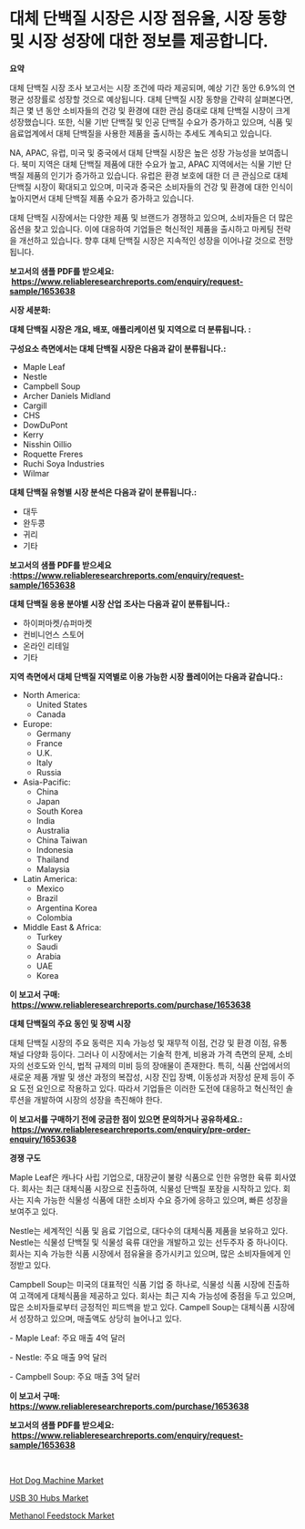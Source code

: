 <p><h1>대체 단백질 시장은 시장 점유율, 시장 동향 및 시장 성장에 대한 정보를 제공합니다.</h1></p><p><strong>요약</strong></p>
<p><p>대체 단백질 시장 조사 보고서는 시장 조건에 따라 제공되며, 예상 기간 동안 6.9%의 연평균 성장률로 성장할 것으로 예상됩니다. 대체 단백질 시장 동향을 간략히 살펴본다면, 최근 몇 년 동안 소비자들의 건강 및 환경에 대한 관심 증대로 대체 단백질 시장이 크게 성장했습니다. 또한, 식물 기반 단백질 및 인공 단백질 수요가 증가하고 있으며, 식품 및 음료업계에서 대체 단백질을 사용한 제품을 출시하는 추세도 계속되고 있습니다.</p><p>NA, APAC, 유럽, 미국 및 중국에서 대체 단백질 시장은 높은 성장 가능성을 보여줍니다. 북미 지역은 대체 단백질 제품에 대한 수요가 높고, APAC 지역에서는 식물 기반 단백질 제품의 인기가 증가하고 있습니다. 유럽은 환경 보호에 대한 더 큰 관심으로 대체 단백질 시장이 확대되고 있으며, 미국과 중국은 소비자들의 건강 및 환경에 대한 인식이 높아지면서 대체 단백질 제품 수요가 증가하고 있습니다.</p><p>대체 단백질 시장에서는 다양한 제품 및 브랜드가 경쟁하고 있으며, 소비자들은 더 많은 옵션을 찾고 있습니다. 이에 대응하여 기업들은 혁신적인 제품을 출시하고 마케팅 전략을 개선하고 있습니다. 향후 대체 단백질 시장은 지속적인 성장을 이어나갈 것으로 전망됩니다.</p></p>
<p><strong>보고서의 샘플 PDF를 받으세요: &nbsp;<a href="https://www.reliableresearchreports.com/enquiry/request-sample/1653638">https://www.reliableresearchreports.com/enquiry/request-sample/1653638</a></strong></p>
<p><strong>시장 세분화:</strong></p>
<p><strong> 대체 단백질 시장은 개요, 배포, 애플리케이션 및 지역으로 더 분류됩니다. :</strong></p>
<p><strong>구성요소 측면에서는 대체 단백질 시장은 다음과 같이 분류됩니다.:</strong></p>
<p><ul><li>Maple Leaf</li><li>Nestle</li><li>Campbell Soup</li><li>Archer Daniels Midland</li><li>Cargill</li><li>CHS</li><li>DowDuPont</li><li>Kerry</li><li>Nisshin Oillio</li><li>Roquette Freres</li><li>Ruchi Soya Industries</li><li>Wilmar</li></ul></p>
<p><strong> 대체 단백질 유형별 시장 분석은 다음과 같이 분류됩니다.:</strong></p>
<p><ul><li>대두</li><li>완두콩</li><li>귀리</li><li>기타</li></ul></p>
<p><strong>보고서의 샘플 PDF를 받으세요 :<a href="https://www.reliableresearchreports.com/enquiry/request-sample/1653638">https://www.reliableresearchreports.com/enquiry/request-sample/1653638</a></strong></p>
<p><strong> 대체 단백질 응용 분야별 시장 산업 조사는 다음과 같이 분류됩니다.:</strong></p>
<p><ul><li>하이퍼마켓/슈퍼마켓</li><li>컨비니언스 스토어</li><li>온라인 리테일</li><li>기타</li></ul></p>
<p><strong>지역 측면에서 대체 단백질 지역별로 이용 가능한 시장 플레이어는 다음과 같습니다.:</strong></p>
<p><ul>
    <li>
        North America:
        <ul>
            <li>United States</li>
            <li>Canada</li>
        </ul>
    </li>
    <li>
        Europe:
        <ul>
            <li>Germany</li>
            <li>France</li>
            <li>U.K.</li>
            <li>Italy</li>
            <li>Russia</li>
        </ul>
    </li>
    <li>
        Asia-Pacific:
        <ul>
            <li>China</li>
            <li>Japan</li>
            <li>South Korea</li>
            <li>India</li>
            <li>Australia</li>
            <li>China Taiwan</li>
            <li>Indonesia</li>
            <li>Thailand</li>
            <li>Malaysia</li>
        </ul>
    </li>
    <li>
        Latin America:
        <ul>
            <li>Mexico</li>
            <li>Brazil</li>
            <li>Argentina Korea</li>
            <li>Colombia</li>
        </ul>
    </li>
    <li>
        Middle East & Africa:
        <ul>
            <li>Turkey</li>
            <li>Saudi</li>
            <li>Arabia</li>
            <li>UAE</li>
            <li>Korea</li>
        </ul>
    </li>
    </ul></p>
<p><strong>이 보고서 구매: &nbsp;<a href="https://www.reliableresearchreports.com/purchase/1653638">https://www.reliableresearchreports.com/purchase/1653638</a></strong></p>
<p><strong>대체 단백질의 주요 동인 및 장벽 시장</strong></p>
<p><p>대체 단백질 시장의 주요 동력은 지속 가능성 및 재무적 이점, 건강 및 환경 이점, 유통 채널 다양화 등이다. 그러나 이 시장에서는 기술적 한계, 비용과 가격 측면의 문제, 소비자의 선호도와 인식, 법적 규제의 미비 등의 장애물이 존재한다. 특히, 식품 산업에서의 새로운 제품 개발 및 생산 과정의 복잡성, 시장 진입 장벽, 이동성과 저장성 문제 등이 주요 도전 요인으로 작용하고 있다. 따라서 기업들은 이러한 도전에 대응하고 혁신적인 솔루션을 개발하여 시장의 성장을 촉진해야 한다.</p></p>
<p><strong>이 보고서를 구매하기 전에 궁금한 점이 있으면 문의하거나 공유하세요.: &nbsp;<a href="https://www.reliableresearchreports.com/enquiry/pre-order-enquiry/1653638">https://www.reliableresearchreports.com/enquiry/pre-order-enquiry/1653638</a></strong></p>
<p><strong>경쟁 구도</strong></p>
<p><p>Maple Leaf은 캐나다 사립 기업으로, 대장균이 불량 식품으로 인한 유명한 육류 회사였다. 회사는 최근 대체식품 시장으로 진출하여, 식물성 단백질 포장을 시작하고 있다. 회사는 지속 가능한 식물성 식품에 대한 소비자 수요 증가에 응하고 있으며, 빠른 성장을 보여주고 있다.</p><p>Nestle는 세계적인 식품 및 음료 기업으로, 대다수의 대체식품 제품을 보유하고 있다. Nestle는 식물성 단백질 및 식물성 육류 대안을 개발하고 있는 선두주자 중 하나이다. 회사는 지속 가능한 식품 시장에서 점유율을 증가시키고 있으며, 많은 소비자들에게 인정받고 있다.</p><p>Campbell Soup는 미국의 대표적인 식품 기업 중 하나로, 식물성 식품 시장에 진출하여 고객에게 대체식품을 제공하고 있다. 회사는 최근 지속 가능성에 중점을 두고 있으며, 많은 소비자들로부터 긍정적인 피드백을 받고 있다. Campell Soup는 대체식품 시장에서 성장하고 있으며, 매출액도 상당히 늘어나고 있다.</p><p>- Maple Leaf: 주요 매출 4억 달러</p><p>- Nestle: 주요 매출 9억 달러</p><p>- Campbell Soup: 주요 매출 3억 달러</p></p>
<p><strong>이 보고서 구매: &nbsp; <a href="https://www.reliableresearchreports.com/purchase/1653638">https://www.reliableresearchreports.com/purchase/1653638</a></strong></p>
<p><strong>보고서의 샘플 PDF를 받으세요: &nbsp;<a href="https://www.reliableresearchreports.com/enquiry/request-sample/1653638">https://www.reliableresearchreports.com/enquiry/request-sample/1653638</a></strong><strong></strong></p>
<p>&nbsp;</p>
<p><p><a href="https://github.com/Whitneyboyettebo9kiw7yr13/Market-Research-Report-List-1/blob/main/hot-dog-machine-market.md">Hot Dog Machine Market</a></p><p><a href="https://medium.com/@warren.edmunds45645/usb-30-hubs-market-report-reveals-the-latest-trends-and-growth-opportunities-of-this-market-2c125858c472">USB 30 Hubs Market</a></p><p><a href="https://changeable-paste-463.notion.site/Methanol-Feedstock-Market-Analysis-and-Market-Size-Global-Industry-Overview-Market-Segmentation-an-81008ebce85d4f22829053bedad68e7e">Methanol Feedstock Market</a></p></p>